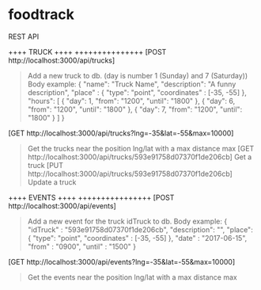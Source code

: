 # foodtrack

REST API

++++ TRUCK ++++
+++++++++++++++
[POST http://localhost:3000/api/trucks]
> Add a new truck to db. (day is number 1 (Sunday) and 7 (Saturday))
Body example:
{ 
	"name": "Truck Name",
    "description": "A funny description",
    "place" : { "type": "point", "coordinates" : [-35, -55] },
    "hours": [
    	{
    	"day": 1,
		"from": "1200",
		"until": "1800"
    	},
    	{
    	"day": 6,
		"from": "1200",
		"until": "1800"
    	},
    	{
    	"day": 7,
		"from": "1200",
		"until": "1800"
    	}
    ]
}

[GET http://localhost:3000/api/trucks?lng=-35&lat=-55&max=10000]
> Get the trucks near the position lng/lat with a max distance max
[GET http://localhost:3000/api/trucks/593e91758d07370f1de206cb]
> Get a truck
[PUT http://localhost:3000/api/trucks/593e91758d07370f1de206cb]
> Update a truck



++++ EVENTS ++++
++++++++++++++++
[POST http://localhost:3000/api/events]
> Add a new event for the truck idTruck to db.
Body example:
{
    "idTruck" : "593e91758d07370f1de206cb",
    "description": "",
    "place":  { "type": "point", "coordinates" : [-35, -55] },
    "date" : "2017-06-15",
    "from" : "0900",
    "until" : "1500"
}

[GET http://localhost:3000/api/events?lng=-35&lat=-55&max=10000]
> Get the events near the position lng/lat with a max distance max

